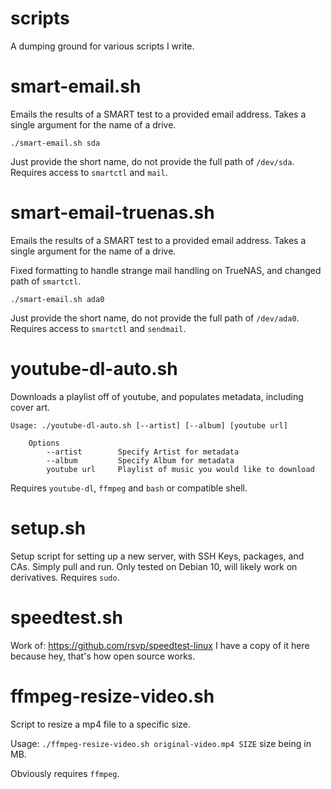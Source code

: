 # scripts
A dumping ground for various scripts I write.

# smart-email.sh
Emails the results of a SMART test to a provided email address.
Takes a single argument for the name of a drive.
```
./smart-email.sh sda
```
Just provide the short name, do not provide the full path of ``/dev/sda``.
Requires access to ``smartctl`` and ``mail``.

# smart-email-truenas.sh
Emails the results of a SMART test to a provided email address.
Takes a single argument for the name of a drive.

Fixed formatting to handle strange mail handling on TrueNAS, and changed path of ``smartctl``.
```
./smart-email.sh ada0
```
Just provide the short name, do not provide the full path of ``/dev/ada0``.
Requires access to ``smartctl`` and ``sendmail``.

# youtube-dl-auto.sh
Downloads a playlist off of youtube, and populates metadata, including cover art.
```
Usage: ./youtube-dl-auto.sh [--artist] [--album] [youtube url]

    Options
        --artist        Specify Artist for metadata
        --album         Specify Album for metadata
        youtube url     Playlist of music you would like to download
```
Requires ``youtube-dl``, ``ffmpeg`` and ``bash`` or compatible shell.

# setup.sh
Setup script for setting up a new server, with SSH Keys, packages, and CAs.
Simply pull and run. Only tested on Debian 10, will likely work on derivatives.
Requires ``sudo``.

# speedtest.sh
Work of: https://github.com/rsvp/speedtest-linux
I have a copy of it here because hey, that's how open source works.

# ffmpeg-resize-video.sh
Script to resize a mp4 file to a specific size.

Usage: ``./ffmpeg-resize-video.sh original-video.mp4 SIZE`` size being in MB.

Obviously requires ``ffmpeg``.
